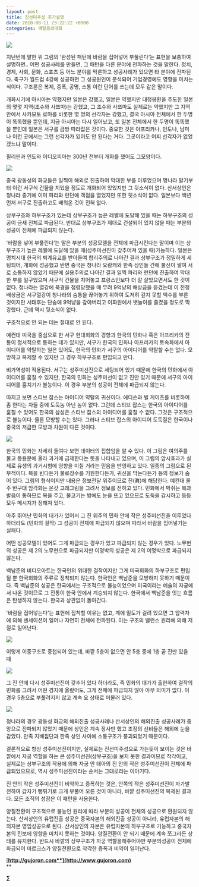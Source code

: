 ```yaml
---
layout: post
title: 진선미주성 추가설명
date: 2010-08-11 23:22:22 +0900
categories: 깨달음의대화
---
```

  


<IMG border=0 src="http://gujoron.com/xe/assets/attach/images/198/440/108/111.GIF">



지난번에 말한 위 그림의 ‘완성된 패턴에 바람을 집어넣어 부풀린다’는 표현을 보충하여 설명하면.. 어떤 성공사례를 만들면, 그 패턴을 다른 분야에 전파하는 것을 말한다. 정치, 경제, 사회, 문화, 스포츠 등 어느 분야를 막론하고 성공사례가 있으면 타 분야에 전파된다. 축구가 월드컵 4강에 성공하면 그 성공원인이 분석되어 기업경영에도 영향을 미치는 식이다. 구조론은 복제, 증폭, 공명, 소통 이런 단어를 쓰는데 모두 같은 말이다.



개화시기에 아시아는 약했지만 일본은 강했고, 일본은 약했지만 대정봉환을 주도한 일본의 몇몇 지역(조슈와 사쯔마)는 강했고, 그 조슈와 사쯔마도 실제로는 약했지만 그 지역 안에서 사카모토 료마를 비롯한 몇 명의 선각자는 강했고, 결국 아시아 전체에서 한 두명이 똑똑했을 뿐인데, 지금 아시아는 다시 일어났고, 또 일본 전체에서 한 두명이 똑똑했을 뿐인데 일본은 서구를 금방 따라잡은 것이다. 중요한 것은 아프리카나, 인도나, 남미나 이런 곳에서는 그런 선각자가 있어도 안 된다는 거다. 그곳이라고 어찌 선각자가 없었겠느냐 말이다.



필리핀과 인도와 이디오피아는 300년 전부터 개화를 했어도 그모양이다.



<IMG border=0 src="http://gujoron.com/xe/assets/attach/images/7350/847/108/c0079043f2ba379b.jpg">



중국 광동성의 화교들은 일찍이 해외로 진출하여 막대한 부를 이루었으며 명나라 말기부터 이런 서구식 건물을 지었을 정도로 개화되어 있었지만 그 뒷소식이 없다. 산서상인은 청나라 중기에 이미 파리와 런던에 객점을 열었지만 또한 뒷소식이 없다. 일본보다 백년 먼저 서구로 진출하고도 배워온 것이 전혀 없다.



상부구조와 하부구조가 있는데 상부구조가 높은 레벨에 도달해 있을 때는 하부구조의 성공이 금새 전체로 파급된다. 반대로 상부구조가 제대로 건설되어 있지 않을 때는 부분의 성공이 전체에 파급되지 않는다. 



‘바람을 넣어 부풀린다’는 말은 부분의 성공모델을 전체에 파급시킨다는 말이며 이는 상부구조가 높은 레벨에 도달해 있을 때(성주미선진이 갖추어져 있을 때)가능하다. 일본은 명치시대 한국의 퇴계유교를 받아들여 합리주의로 나아간 결과 상부구조가 정밀하게 세팅되어, 개화에 성공했고 반면 중국은 청나라 오랑캐와 한족 상인들 간에 불신이 쌓여 서로 소통하지 않았기 때문에 실용주의로 나아간 결과 일찍 파리와 런던에 진출하여 막대한 부를 일구었으며 서구식 건물을 지어놓고 프랑스인보다 더 잘 살았으면서도 한 것이 없다. 청나라는 열강에 북경을 점령당했을 때 무려 9억냥의 배상금을 뜯겼는데 이 전쟁배상금은 서구열강이 청나라의 숨통을 끊어놓기 위하여 도저히 갚지 못할 액수를 부른 것이지만 서태후는 단숨에 9억냥을 갚아버리고 이화원에서 뱃놀이를 즐겼을 정도로 막강했다. 근데 역시 뒷소식이 없다.



구조적으로 안 되는 데는 절대로 안 된다.



예컨대 미국을 중심으로 한 서구 현대회화의 경향과 한국의 민화나 혹은 아프리카의 전통이 정서적으로 통하는 데가 있지만, 서구가 한국의 민화나 아프리카의 토속화에서 아이디어를 약탈하는 일은 있어도, 한국의 민화가 서구의 아이디어를 약탈할 수는 없다. 모방하고 복제할 수 있지만 그 경우 하부구조로 편입되고 만다.



비가역성이 적용된다. 서구는 성주미선진으로 세팅되어 있기 때문에 한국의 민화에서 아이디어를 훔칠 수 있지만, 한국의 민화는 성주미선이 없고 진만 있기 때문에 서구의 아이디어를 훔치기가 불능이다. 이 경우 부분의 성공이 전체에 파급되지 않는다.



따지고 보면 스티브 잡스는 아이디어 약탈의 귀신이다. 에디슨과 빌 게이츠를 비롯하여 좀 한다는 자들 중에 도둑놈 아닌 놈이 없다. 그런데 스티브 잡스는 한국의 아이디어를 훔칠 수 있어도 한국의 삼성은 스티브 잡스의 아이디어를 훔칠 수 없다. 그것은 구조적으로 불능이다. 물론 모방할 수는 있다. 그러나 스티브 잡스의 아이디어 도둑질은 한국이나 중국의 저급한 모방과 차원이 다른 것이다.



<IMG border=0 src="http://gujoron.com/xe/assets/attach/images/198/958/108/10-1-n.jpg">



한국의 민화는 자세히 들여다 보면 데이터의 집합임을 알 수 있다. 이 그림은 여의주를 물고 등용문에 올라 과거에 급제한다는 뜻을 나타내고 있으며, 이 그림의 암시효과가 실제로 유생의 과거시험에 영향을 미칠 거라는 믿음을 반영하고 있다. 일종의 그림으로 된 부적이다. 복을 빈다든가 불로장수를 기원한다든가, 귀신을 막는다든가 등의 정보가 숨어 있다. 그림의 형식이지만 내용은 정보전달 위주이므로 진(眞)에 해당한다. 예컨대 울주 반구대 암각화는 온갖 고래그림을 그려서 정보를 전하고 있다. 민화에서 박쥐는 복과 발음이 통하므로 복을 주고, 물고기는 밤에도 눈을 뜨고 있으므로 도둑을 감시하고 등등 모두 메시지가 정해져 있다.



아주 뛰어난 민화의 대가가 있어서 그 진 위주의 민화 안에 작은 성주미선진을 이루었다 하더라도 (민화의 걸작) 그 성공이 전체에 파급되지 않으며 따라서 바람을 집어넣기는 실패다.



어떤 성공모델이 있어도 그게 파급되는 경우가 있고 파급되지 않는 경우가 있다. 노무현의 성공은 제 2의 노무현으로 파급되지만 이명박의 성공은 제 2의 이명박으로 파급되지 않는다.



백남준의 비디오아트는 한국인의 위대한 걸작이지만 그게 미국회화의 하부구조로 편입될 뿐 한국회화의 주류로 정착되지 않는다. 한국인은 백남준을 모방하지 못하기 때문이다. 즉 백남준의 성공은 한국에서는 구조적으로 불능이었으며 미국이라는 예술의 자궁에서 나온 것이므로 그 전통이 한국 안에서 계승되지 않는다. 한국에서 백남준을 잇는 흐름은 탄생하지 않는다. 한국과 상관없이 돌아간다. 



'바람을 집어넣는다'는 표현에 집착할 이유는 없고, 계에 밀도가 걸려 있으면 그 압력차에 의해 센세이션이 일어나 자연히 전체에 전파된다. 이는 구조의 밸런스 원리에 의해 저절로 일어난다. 



<IMG border=0 src="http://gujoron.com/xe/assets/attach/images/198/945/108/546.GIF">



이렇게 이중구조로 중첩되어 있는데, 바깥 5층이 없으면 안 5층 중에 1층 곧 진만 있을 때 





<IMG border=0 src="http://gujoron.com/xe/assets/attach/images/198/945/108/547.GIF">



그 진 안에 다시 성주미선진이 갖추어 있다 하더라도, 즉 민화의 대가가 출현하여 걸작의 민화를 그려서 어떤 경지에 올랐어도, 그게 전체에 파급되지 않아 아무 의미가 없다. 이 경우 5층으로 부풀려지지 않고 계속 요 상태로 머물러 있다.



<IMG border=0 src="http://gujoron.com/xe/assets/attach/images/198/954/108/546.GIF">

  
   
청나라의 경우 광동성 화교의 해외진출 성공사례나 산서상인의 해외진출 성공사례가 중앙으로 전파되지 않았기 때문에 상인은 계속 장사만 했고 조정의 선비들은 해외에 눈을 감았다. 만족 지배집단과 한족 상인 사이에 소통구조가 붕괴되었기 때문이다.  


  
결론적으로 항상 성주미선진이지만, 실제로는 진선미주성으로 가는듯이 보이는 것은 바깥에서 자궁 역할을 하는 큰 성주미선진(상부구조)을 보지 못한 결과이므로 착각이고, 실제로는 상부구조의 작용에 의해 자궁 안 태아의 진 안의 작은 성주미선진이 전체에 파급되었으므로, 역시 성주미선진이라는 순서는 그대로라는 이야기다.



진 안의 작은 성주미선진이 비약하고 증폭하는 것은, 안쪽의 작은 성주미선진이 자가발전하여 갑자기 뻥튀기로 크게 부풀어 오른 것이 아니라, 바깥 성주미선진의 복제된 결과다. 모든 조직의 성장은 이 패턴을 사용한다.   
   
양질전환이 구조적으로 불능인 원리에 따라 부분의 성공이 전체의 성공으로 환원되지 않는다. 산서상인의 유럽진출 성공은 중국자본의 해외진출 성공이 아니라, 유럽자본의 해외자본 영입성공으로 된다. 산서상인의 자본은 유럽자본의 하부구조로 기능하고 중국자본의 진보에 영향을 미치지 못하는 것이다. 양질전환이 안 되기 때문에 계속 쪼그라든 상태를 유지한다. 반드시 바깥의 상부구조가 자궁 역할을해주어야만 부분의성공이 전체에 파급되어 마르크스가 양질전환으로 착각한 증폭과 비약이 일어난다.   












[**http://gujoron.com**](http://www.gujoron.com)**  
** 

**∑**
